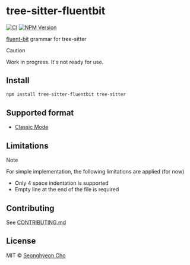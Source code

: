 # tree-sitter-fluentbit

[![CI](https://github.com/sh-cho/tree-sitter-fluentbit/actions/workflows/ci.yaml/badge.svg?branch=main)](https://github.com/sh-cho/tree-sitter-fluentbit/actions/workflows/ci.yaml)
[![NPM Version](https://img.shields.io/npm/v/tree-sitter-fluentbit)](https://www.npmjs.com/package/tree-sitter-fluentbit)

[fluent-bit](https://github.com/fluent/fluent-bit/) grammar for tree-sitter

> [!CAUTION]
> Work in progress. It's not ready for use.

## Install
```sh
npm install tree-sitter-fluentbit tree-sitter
```

## Supported format
- [Classic Mode](https://docs.fluentbit.io/manual/administration/configuring-fluent-bit/classic-mode)

## Limitations
> [!NOTE]
> For simple implementation, the following limitations are applied (for now)

- Only 4 space indentation is supported
- Empty line at the end of the file is required

## Contributing
See [CONTRIBUTING.md](./CONTRIBUTING.md)

## License
MIT © [Seonghyeon Cho](https://github.com/sh-cho)
